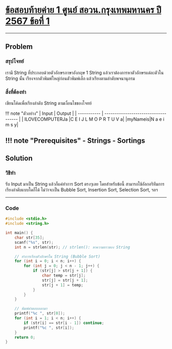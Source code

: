 # [ข้อสอบท้ายค่าย 1 ศูนย์ สอวน.กรุงเทพมหานคร ปี 2567 ข้อที่ 1](https://grader.gchan.moe/problemset/c1_bkk67_1)

---

## Problem

### สรุปโจทย์

เรามี String ที่ประกอบด้วยตัวอักษรภาษาอังกฤษ 1 String แล้วเราต้องการหาตัวอักษรแต่ละตัวใน String นั้น เรียงจากตัวพิมพ์ใหญ่ก่อนตัวพิมพ์เล็ก แล้วเรียงตามลำดับพจนานุกรม

### สิ่งที่ต้องทำ

เขียนโค้ดเพื่อเรียงลำดับ String ตามเงื่อนไขของโจทย์

!!! note "ตัวอย่าง"
    | Input      | Output                          |
    | ----------- | ------------------------------------ |
    | ILOVECOMPUTERJa       |C E I J L M O P R T U V a|
    |myNameis|N a e i m s y|

!!! note "Prerequisites"
    - Strings
    - Sortings
---

## Solution

### วิธีทำ

รับ Input มาเป็น String แล้วก็แค่ทำการ Sort ตรงๆเลย โดยสำหรับข้อนี้ สามารถใช้อัลกอริทึมการเรียงลำดับแบบใดก็ได้ ไม่ว่าจะเป็น Bubble Sort, Insertion Sort, Selection Sort, ฯลฯ

---

### Code

```cpp title="string_sorting.c"
#include <stdio.h>
#include <string.h>

int main() {
    char str[35];
    scanf("%s", str);
    int n = strlen(str); // strlen(): หาความยาวของ String

    // ทำการเรียงตัวอักษรใน String (Bubble Sort)
    for (int i = 0; i < n; i++) {
        for (int j = 0; j < n - 1; j++) {
            if (str[j] > str[j + 1]) {
                char temp = str[j];
                str[j] = str[j + 1];
                str[j + 1] = temp;
            }
        }
    }

    // พิมพ์คำตอบออกมา
    printf("%c ", str[0]);
    for (int i = 1; i < n; i++) {
        if (str[i] == str[i - 1]) continue;
        printf("%c ", str[i]);
    }
    return 0;
}
```
